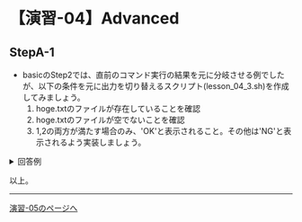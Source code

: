 # 【演習-04】Advanced

## StepA-1

- basicのStep2では、直前のコマンド実行の結果を元に分岐させる例でしたが、以下の条件を元に出力を切り替えるスクリプト(lesson_04_3.sh)を作成してみましょう。
    1. hoge.txtのファイルが存在していることを確認
    1. hoge.txtのファイルが空でないことを確認
    1. 1,2の両方が満たす場合のみ、'OK'と表示されること。その他は'NG'と表示されるよう実装しましょう。

<details>
<summary>回答例</summary>
<div>

```bash
#!/bin/bash

TARGET_FILE=~/shellscript-training/lesson/04/artifacts/hoge.txt

if [ -e ${TARGET_FILE} -a -s ${TARGET_FILE} ]; then
  echo "OK"
else
  echo "NG"
fi
```

- 条件式で複数回指定する必要があるファイルパスについてはシェル変数に格納し使いまわししやすい形で記述します。
- 複数の条件の論理積(AND)については-aを用います。
- また動作確認の際は起こりうる条件パターンを考慮し、以下のケースで想定通りの動きになるかを確認すると良いでしょう。
    - hoge.txtのファイルが存在しなかった場合 ... NG
    - hoge.txtのファイルは存在するが空の場合 ... NG
    - hoge.txtのファイルが存在し、1以上の文字が記入されている場合 ... OK
    - hoge.txtのファイルが存在するが、読み込みの権限が付与されていない場合 ...NG

</div>
</details>

以上。

---

[演習-05のページへ](../05/basic.md)
